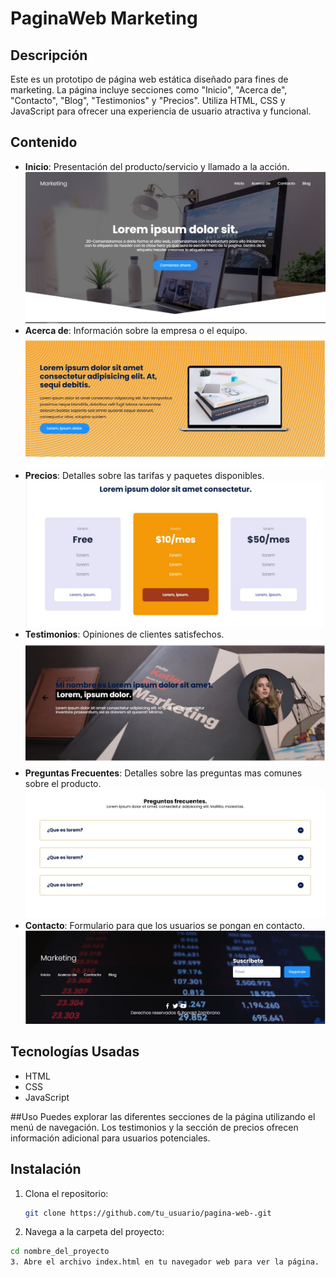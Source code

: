 # PaginaWeb Marketing

## Descripción

Este es un prototipo de página web estática diseñado para fines de marketing. La página incluye secciones como "Inicio", "Acerca de", "Contacto", "Blog", "Testimonios" y "Precios". Utiliza HTML, CSS y JavaScript para ofrecer una experiencia de usuario atractiva y funcional.

## Contenido

- **Inicio**: Presentación del producto/servicio y llamado a la acción.
![Pantalla de Inicio](imagenes/inicio.jpg)
- **Acerca de**: Información sobre la empresa o el equipo.
![Acerca de:](imagenes/acd.jpg)
- **Precios**: Detalles sobre las tarifas y paquetes disponibles.
![Precios](imagenes/precio.jpg)
- **Testimonios**: Opiniones de clientes satisfechos.
![Testimonios](imagenes/testimonio.jpg)
- **Preguntas Frecuentes**: Detalles sobre las preguntas mas comunes sobre el producto.
![Preguntas Frecuentes](imagenes/pregu.jpg)
- **Contacto**: Formulario para que los usuarios se pongan en contacto.
![Contacto](imagenes/fin.jpg)

## Tecnologías Usadas

- HTML
- CSS
- JavaScript

##Uso
Puedes explorar las diferentes secciones de la página utilizando el menú de navegación. Los testimonios y la sección de precios ofrecen información adicional para usuarios potenciales.

## Instalación

1. Clona el repositorio:
   ```bash
   git clone https://github.com/tu_usuario/pagina-web-.git
2. Navega a la carpeta del proyecto:
 ```bash
cd nombre_del_proyecto
3. Abre el archivo index.html en tu navegador web para ver la página.
